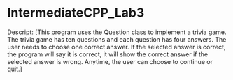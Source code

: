 # IntermediateCPP_Lab3

Descript: [This program uses the Question class to implement a
           trivia game. The trivia game has ten questions and each
           question has four answers. The user needs to choose one
           correct answer. If the selected answer is correct, the
           program will say it is correct, it will show the correct
           answer if the selected answer is wrong. Anytime, the
           user can choose to continue or quit.]